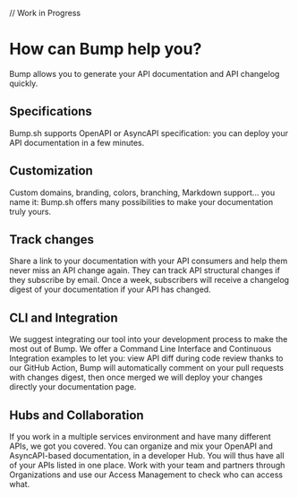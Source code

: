 // Work in Progress 

# How can Bump help you?

Bump allows you to generate your API documentation and API changelog quickly.

## Specifications
Bump.sh supports OpenAPI or AsyncAPI specification: you can deploy your API documentation in a few minutes.

## Customization
Custom domains, branding, colors, branching, Markdown support... you name it: Bump.sh offers many possibilities to make your documentation truly yours.

## Track changes
Share a link to your documentation with your API consumers and help them never miss an API change again. They can track API structural changes if they subscribe by email. Once a week, subscribers will receive a changelog digest of your documentation if your API has changed.

## CLI and Integration
We suggest integrating our tool into your development process to make the most out of Bump. We offer a Command Line Interface and Continuous Integration examples to let you: view API diff during code review thanks to our GitHub Action, Bump will automatically comment on your pull requests with changes digest, then once merged we will deploy your changes directly your documentation page.

## Hubs and Collaboration
If you work in a multiple services environment and have many different APIs, we got you covered. You can organize and mix your OpenAPI and AsyncAPI-based documentation, in a developer Hub. You will thus have all of your APIs listed in one place.
Work with your team and partners through Organizations and use our Access Management to check who can access what.
